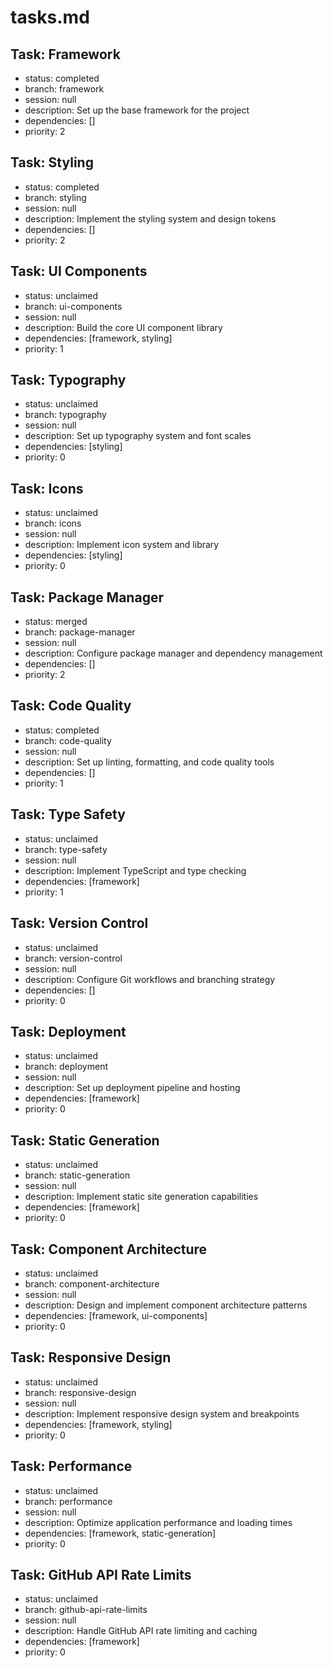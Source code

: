 # tasks.md

## Task: Framework

- status: completed
- branch: framework
- session: null
- description: Set up the base framework for the project
- dependencies: []
- priority: 2

## Task: Styling

- status: completed
- branch: styling
- session: null
- description: Implement the styling system and design tokens
- dependencies: []
- priority: 2

## Task: UI Components

- status: unclaimed
- branch: ui-components
- session: null
- description: Build the core UI component library
- dependencies: [framework, styling]
- priority: 1

## Task: Typography

- status: unclaimed
- branch: typography
- session: null
- description: Set up typography system and font scales
- dependencies: [styling]
- priority: 0

## Task: Icons

- status: unclaimed
- branch: icons
- session: null
- description: Implement icon system and library
- dependencies: [styling]
- priority: 0

## Task: Package Manager

- status: merged
- branch: package-manager
- session: null
- description: Configure package manager and dependency management
- dependencies: []
- priority: 2

## Task: Code Quality

- status: completed
- branch: code-quality
- session: null
- description: Set up linting, formatting, and code quality tools
- dependencies: []
- priority: 1

## Task: Type Safety

- status: unclaimed
- branch: type-safety
- session: null
- description: Implement TypeScript and type checking
- dependencies: [framework]
- priority: 1

## Task: Version Control

- status: unclaimed
- branch: version-control
- session: null
- description: Configure Git workflows and branching strategy
- dependencies: []
- priority: 0

## Task: Deployment

- status: unclaimed
- branch: deployment
- session: null
- description: Set up deployment pipeline and hosting
- dependencies: [framework]
- priority: 0

## Task: Static Generation

- status: unclaimed
- branch: static-generation
- session: null
- description: Implement static site generation capabilities
- dependencies: [framework]
- priority: 0

## Task: Component Architecture

- status: unclaimed
- branch: component-architecture
- session: null
- description: Design and implement component architecture patterns
- dependencies: [framework, ui-components]
- priority: 0

## Task: Responsive Design

- status: unclaimed
- branch: responsive-design
- session: null
- description: Implement responsive design system and breakpoints
- dependencies: [framework, styling]
- priority: 0

## Task: Performance

- status: unclaimed
- branch: performance
- session: null
- description: Optimize application performance and loading times
- dependencies: [framework, static-generation]
- priority: 0

## Task: GitHub API Rate Limits

- status: unclaimed
- branch: github-api-rate-limits
- session: null
- description: Handle GitHub API rate limiting and caching
- dependencies: [framework]
- priority: 0